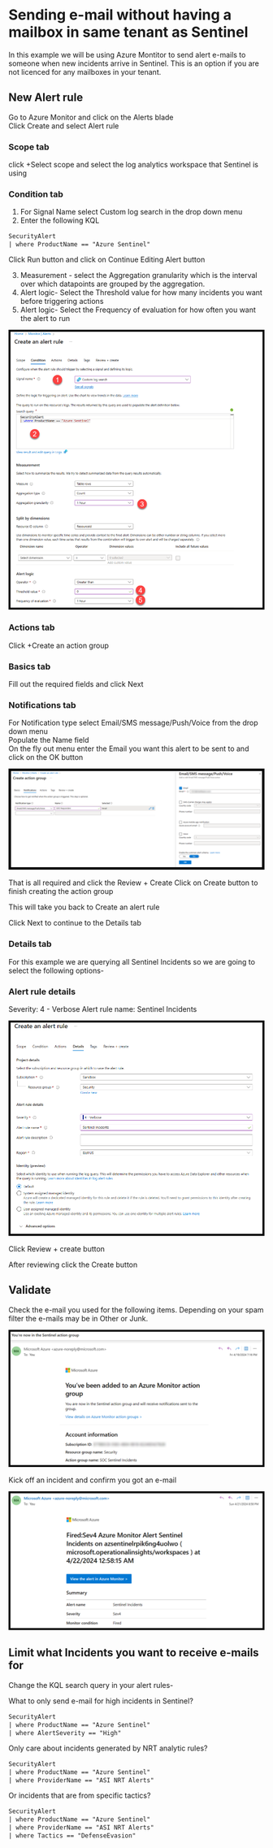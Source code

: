 # Sending e-mail without having a mailbox in same tenant as Sentinel

In this example we will be using Azure Montitor to send alert e-mails to someone when new incidents arrive in Sentinel. This is an option if you are not licenced for any mailboxes in your tenant.

## New Alert rule
Go to Azure Monitor and click on the Alerts blade </br>
Click Create and select Alert rule

### Scope tab

click +Select scope and select the log analytics workspace that Sentinel is using

### Condition tab

1. For Signal Name select Custom log search in the drop down menu
2. Enter the following KQL

```kusto
SecurityAlert
| where ProductName == "Azure Sentinel"
```
Click Run button and click on Continue Editing Alert button

3. Measurement - select the Aggregation granularity which is the interval over which datapoints are grouped by the aggregation.
4. Alert logic- Select the Threshold value for how many incidents you want before triggering actions
5. Alert logic- Select the Frequency of evaluation for how often you want the alert to run

![actiongroup](images/SendEmailWithoutMailboxSentinel-1.png)

### Actions tab

Click +Create an action group

### Basics tab 
Fill out the required fields and click Next

### Notifications tab

For Notification type select Email/SMS message/Push/Voice from the drop down menu  </br>
Populate the Name field  </br>
On the fly out menu enter the Email you want this alert to be sent to and click on the OK button  </br>

![actiongroup](images/SendEmailWithoutMailboxSentinel-2.png)

That is all required and click the Review + Create
Click on Create button to finish creating the action group

This will take you back to Create an alert rule

Click Next to continue to the Details tab

### Details tab

For this example we are querying all Sentinel Incidents so we are going to select the following options-

### Alert rule details
Severity: 4 - Verbose
Alert rule name: Sentinel Incidents


![actionruledetails](images/SendEmailWithoutMailboxSentinel-3.png)

Click Review + create button

After reviewing click the Create button


## Validate

Check the e-mail you used for the following items.  Depending on your spam filter the e-mails may be in Other or Junk.

![e-mail](images/SendEmailWithoutMailboxSentinel-4.png)

Kick off an incident and confirm you got an e-mail

![e-mail](images/SendEmailWithoutMailboxSentinel-5.png)


## Limit what Incidents you want to receive e-mails for

Change the KQL search query in your alert rules-

What to only send e-mail for high incidents in Sentinel?

```kusto
SecurityAlert
| where ProductName == "Azure Sentinel"
| where AlertSeverity == "High"
```

Only care about incidents generated by NRT analytic rules?

```kusto
SecurityAlert
| where ProductName == "Azure Sentinel"
| where ProviderName == "ASI NRT Alerts"
```

Or incidents that are from specific tactics?

```kusto
SecurityAlert
| where ProductName == "Azure Sentinel"
| where ProviderName == "ASI NRT Alerts"
| where Tactics == "DefenseEvasion"
```
